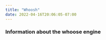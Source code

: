 ```yaml
---
title: "Whoosh"
date: 2022-04-16T20:06:05-07:00
---
```




### Information about the whoose engine




